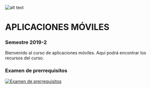 ![alt text](https://www.icesi.edu.co/launiversidad/images/La_universidad/logosimbolos/Logo_icesi_JPG.jpg)
# APLICACIONES MÓVILES
### Semestre 2019-2

Bienvenido al curso de aplicaciones móviles. Aquí podrá encontrar los recursos del curso.

### Examen de prerrequisitos
[![Examen de prerrequisitos](https://png.pngtree.com/svg/20160630/fe6703839f.png)](https://forms.gle/Y8Vjac5eqRDJCXDGA)